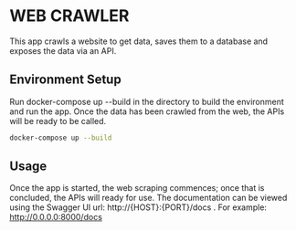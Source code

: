 # WEB CRAWLER

This app crawls a website to get data, saves them to a database and exposes the data via an API.

## Environment Setup

Run docker-compose up --build in the directory to build the environment and run the app. Once the data has been crawled from the web, the APIs will be ready to be called.

```bash
docker-compose up --build
```

## Usage

Once the app is started, the web scraping commences; once that is concluded, the APIs will ready for use. The documentation can be viewed using the Swagger UI url:
 http://{HOST}:{PORT}/docs . For example:  http://0.0.0.0:8000/docs

